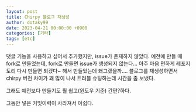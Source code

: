 ```yaml
---
layout: post
title: Chirpy 블로그 재생성
author: dotaky99
date: 2023-04-21 00:00:00 +0900
categories: [기타]
tags: [etc]
---
```


댓글 기능을 사용하고 싶어서 추가했지만, issue가 존재하지 않았다. 예전에 만들 때 fork로 만들었는데, fork로 만들면 issue가 생성되지 않는다...
아주 마음 편하게 레포지토리 다시 만들면 되겠다~ 해서 만들었는데 왜그랬을까....
블로그를 재생성하면서 chirpy 버전 차이가 꽤 많이 나서 트러블 슈팅하는데 시간을 좀 보냈다.

그래도 예전보다 만들기도 훨 쉽고(윈도우 기준) 간편?하다.

그동안 넣은 커밋이력이 사라져서 아쉽다.